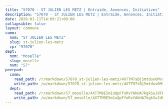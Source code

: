 ```yaml
---
title: "57070 - ST JULIEN LES METZ | Entraide, Annonces, Initiatives"
description: "57070 - ST JULIEN LES METZ | Entraide, Annonces, Initiatives"
date: 2020-01-11T14:09:21+09:00
collapsible: false
layout: commune
comm:
  nom: "ST JULIEN LES METZ"
  slug: st-julien-les-metz
  cp: "57070"
dept:
  nom: "Moselle"
  slug: moselle
  num: "57"
peerpad:
  comm:
    read_path: /r/markdown/57070_st-julien-les-metz/4XTTM7sBj5mtduv6MvsXbKKxeqn175hZZYiwaeLrxw7utQegm
    write_path: /w/markdown/57070_st-julien-les-metz/4XTTM7sBj5mtduv6MvsXbKKxeqn175hZZYiwaeLrxw7utQegm-K3TgUWEDpuJqbv31YL3kcVzfX6s2wGdoLGBrQ2fNEDp7W6GCbsDsckn8435pjssYPyiN3E4SJ1xQ7vkoMDKCz5fAoa9xAwtEf35RYcyyCQbaBnENjiddsTRBi9JhtZNXdEGnjsky
  dept:
    read_path: /r/markdown/57_moselle/4XTTM9E5m1uQpFfoRvYAkHA7kgkSuJdFBSCmoLnZ6YvxmqAKj
    write_path: /w/markdown/57_moselle/4XTTM9E5m1uQpFfoRvYAkHA7kgkSuJdFBSCmoLnZ6YvxmqAKj-K3TgTxpsRhjGfb3pJqDaX4rYTLkyLoK3BLA4awBfhTSCoyNhResrhhmfsEF8aKnccedt5XoBzWeRYfKxQxNKv71ETcpGharLRE7rdgTKY3uSaW3Du2dz8v23YEY268mfYmweTFnR
---
```


